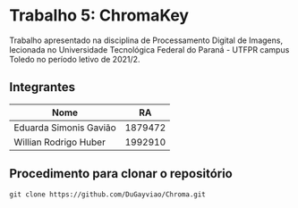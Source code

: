 
# Trabalho 5: ChromaKey

Trabalho apresentado na disciplina de Processamento Digital de Imagens, lecionada no Universidade Tecnológica Federal do Paraná - UTFPR campus Toledo no período letivo de 2021/2.

## Integrantes 
| Nome | RA |
|--|--|
|Eduarda Simonis Gavião | 1879472 |
|Willian Rodrigo Huber | 1992910 |
 
 ## Procedimento para clonar o repositório
```
git clone https://github.com/DuGayviao/Chroma.git
```
